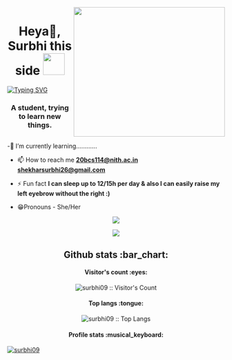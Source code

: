  

<!--
**ssurbhi09/ssurbhi09** is a ✨ _special_ ✨ repository because its `README.md` (this file) appears on your GitHub profile.

Here are some ideas to get you started:


-🔭 I’m currently working on my skills.
- 🌱 I’m currently learning cpp
- 👯 I’m looking to collaborate on ...
- 🤔 I’m looking for help with ...
- 💬 Ask me about GitHub HTML & css
- 📫 How to reach me: ...
- 😄 Pronouns: ...
- ⚡ Fun fact: ...
-->
<img align='right' src="https://media.giphy.com/media/L1R1tvI9svkIWwpVYr/giphy.gif" width="350" height="300">





<h1 align="center"> Heya👋, Surbhi this side <img src="https://media.giphy.com/media/12oufCB0MyZ1Go/giphy.gif" width="50"></h1>



[![Typing SVG](https://readme-typing-svg.herokuapp.com/?lines=I+am+Surbhi+Shekhar;Student+at+NIT+Hamirpur)](https://git.io/typing-svg)



<!--

<h1 align="center">Heya👋, Surbhi this side</h1>
-->
<h3 align="center">A student, trying to learn new things.</h3>

<p align="left"> <img src="https://komarev.com/ghpvc/?username=ssurbhi09&label=Profile%20views&color=0e75b6&style=flat" alt="" ssurbhi09/> </p>
-🌱 I’m currently learning............

- 📫 How to reach me **20bcs114@nith.ac.in**
                     **shekharsurbhi26@gmail.com**

- ⚡ Fun fact **I can sleep up to 12/15h per day & also  I can easily raise my left eyebrow without the right  :)**
-  😁Pronouns - She/Her
<!--

![Surbhi's GitHub stats](https://github-readme-stats.vercel.app/api?username=ssurbhi09&theme=graywhite&show_icons=true) -->
<p align="center"> <img
Src="http://github-readme-streak-stats.herokuapp.com?user=ssurbhi09&theme=algolia&date_format=j%20M%5B%20Y%5D)" />
<p align="center"> <img src="https://github-readme-stats.vercel.app/api?username=ssurbhi09&theme=tokyonight" />


<h2 align="center">Github stats :bar_chart:</h2>

<h4 align="center">Visitor's count :eyes:</h4>

<p align="center"><img src="https://profile-counter.glitch.me/{surbhi09}/count.svg" alt="surbhi09 :: Visitor's Count" /></p>



<h4 align="center">Top langs :tongue:</h4>
<p align="center"><img src="https://github-readme-stats.vercel.app/api/top-langs/?username=surbhi09&langs_count=10&theme=tokyonight&layout=compact" alt="surbhi09 :: Top Langs" /></p>
<h4 align="center">Profile stats :musical_keyboard:</h4>


<p align="left"> <a href="https://github.com/ryo-ma/github-profile-trophy"><img src="https://github-profile-trophy.vercel.app/?username=surbhi09" alt="surbhi09" /></a> </p>


